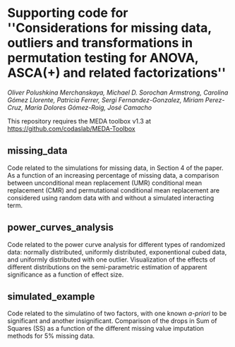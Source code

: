 # Supporting code for ''Considerations for missing data, outliers and transformations in permutation testing for ANOVA, ASCA(+) and related factorizations''

*Oliver Polushkina Merchanskaya, Michael D. Sorochan Armstrong, Carolina Gómez Llorente, Patricia Ferrer, Sergi Fernandez-Gonzalez, Miriam Perez-Cruz, María Dolores Gómez-Roig, José Camacho*

This repository requires the MEDA toolbox v1.3 at https://github.com/codaslab/MEDA-Toolbox


## missing_data

Code related to the simulations for missing data, in Section 4 of the paper. As a function of an increasing percentage of missing data, a comparison between unconditional mean replacement (UMR) conditional mean replacement (CMR) and permutational conditional mean replacement are considered using random data with and without a simulated interacting term.

## power_curves_analysis

Code related to the power curve analysis for different types of randomized data: normally distributed, uniformly distributed, exponentional cubed data, and uniformly distributed with one outlier. Visualization of the effects of different distributions on the semi-parametric estimation of apparent significance as a function of effect size.

## simulated_example

Code related to the simulatino of two factors, with one known _a-priori_ to be significant and another insignificant. Comparison of the drops in Sum of Squares (SS) as a function of the different missing value imputation methods for 5% missing data.
